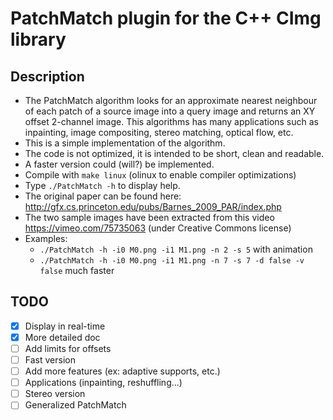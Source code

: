# PatchMatch plugin for the C++ CImg library

## Description
- The PatchMatch algorithm looks for an approximate nearest neighbour of each patch of a source image into a query image and returns an XY offset 2-channel image. This algorithms has many applications such as inpainting, image compositing, stereo matching, optical flow, etc.
- This is a simple implementation of the algorithm.
- The code is not optimized, it is intended to be short, clean and readable.
- A faster version could (will?) be implemented.
- Compile with `make linux` (olinux to enable compiler optimizations)
- Type `./PatchMatch -h` to display help.
- The original paper can be found here: http://gfx.cs.princeton.edu/pubs/Barnes_2009_PAR/index.php
- The two sample images have been extracted from this video https://vimeo.com/75735063 (under Creative Commons license)
- Examples:
  - `./PatchMatch -h -i0 M0.png -i1 M1.png -n 2 -s 5` with animation
  - `./PatchMatch -h -i0 M0.png -i1 M1.png -n 7 -s 7 -d false -v false` much faster 

## TODO
  - [x] Display in real-time
  - [x] More detailed doc
  - [ ] Add limits for offsets
  - [ ] Fast version
  - [ ] Add more features (ex: adaptive supports, etc.)
  - [ ] Applications (inpainting, reshuffling...)
  - [ ] Stereo version
  - [ ] Generalized PatchMatch

